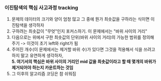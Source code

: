 ### 이진탐색의 핵심 사고과정 tracking

1. 문제의 데이터의 크기와 양이 엄청 많고 그 중에 뭔가 최솟값을 구하라는 식이면 이진탐색을 생각하자                    
2. 구하려는 최솟값이 "무엇"인지 포커스하기. 이 문제에서는 "바위 사이의 거리"           
3. 다음으로는 위에서 구한 최솟값의 단위(바위 사이의 거리)의 가능한 범위를 정의해주기 -> 이것이 초기 left와 right가 됨                    
4. 주어진 개수(이 문제에서는 제거할 바위 수)가 있다면 그것을 적용해서 식을 쓰려고 하지 말고 유연하게 생각하자,                  
**5. 여기서의 핵심은 바위 사이의 거리인 mid 값을 최솟값이라고 할 때 몇개의 바위가 제거되어야 하는지 카운트하는 것임**                    
6. 그 이후의 알고리즘 코딩은 참 쉬워짐                         

